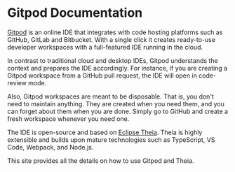 # Gitpod Documentation

[Gitpod](https://www.gitpod.io) is an online IDE that integrates with code hosting platforms such as GitHub, 
GitLab and Bitbucket. With a single click it creates ready-to-use developer workspaces with a full-featured 
IDE running in the cloud.

In contrast to traditional cloud and desktop IDEs, Gitpod understands the context and prepares the IDE accordingly.
For instance, if you are creating a Gitpod workspace from a GitHub pull request, the IDE will open in code-review mode.

Also, Gitpod workspaces are meant to be disposable. That is, you don't need to maintain anything. They are created when you need them,
and you can forget about them when you are done. Simply go to GitHub and create a fresh workspace whenever you need one.

The IDE is open-source and based on [Eclipse Theia](50_IDE.md). Theia is highly extensible and builds
upon mature technologies such as TypeScript, VS Code, Webpack, and Node.js. 

This site provides all the details on how to use Gitpod and Theia.
